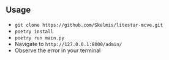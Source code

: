 ## Usage

- `git clone https://github.com/Skelmis/litestar-mcve.git`
- `poetry install`
- `poetry run main.py`
- Navigate to `http://127.0.0.1:8000/admin/` 
- Observe the error in your terminal